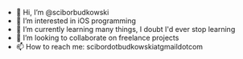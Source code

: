 - 👋 Hi, I’m @sciborbudkowski
- 👀 I’m interested in iOS programming
- 🌱 I’m currently learning many things, I doubt I'd ever stop learning
- 💞️ I’m looking to collaborate on freelance projects
- 📫 How to reach me: scibordotbudkowskiatgmaildotcom

<!---
sciborbudkowski/sciborbudkowski is a ✨ special ✨ repository because its `README.md` (this file) appears on your GitHub profile.
You can click the Preview link to take a look at your changes.
--->
